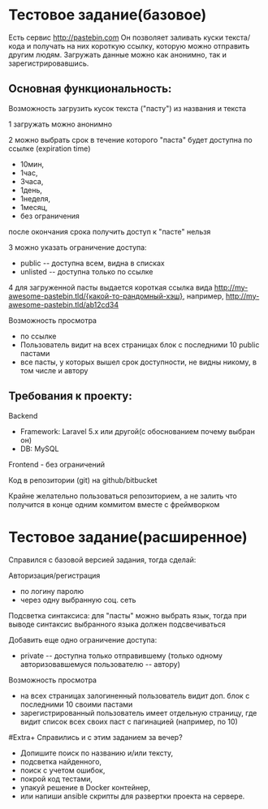 # Тестовое задание(базовое)

Есть сервис http://pastebin.com Он позволяет заливать куски текста/кода и получать на них короткую ссылку, которую можно отправить другим людям. Загружать данные можно как анонимно, так и зарегистрировавшись.

## Основная функциональность:

Возможность загрузить кусок текста ("пасту") из названия и текста

1 загружать можно анонимно

2 можно выбрать срок в течение которого "паста" будет доступна по ссылке (expiration time)
- 10мин, 
- 1час,
- 3часа,
- 1день,
- 1неделя,
- 1месяц,
- без ограничения

после окончания срока получить доступ к "пасте" нельзя

3 можно указать ограничение доступа:
- public -- доступна всем, видна в списках
- unlisted -- доступна только по ссылке

4 для загруженной пасты выдается короткая ссылка вида http://my-awesome-pastebin.tld/{какой-то-рандомный-хэш}, например, http://my-awesome-pastebin.tld/ab12cd34

Возможность просмотра

- по ссылке
- Пользователь видит на всех страницах блок с последними 10 public пастами
- все пасты, у которых вышел срок доступности, не видны никому, в том числе и автору

## Требования к проекту:
Backend
- Framework: Laravel 5.x или другой(с обоснованием почему выбран он)
- DB: MySQL

Frontend - без ограничений

Код в репозитории (git) на github/bitbucket

Крайне желательно пользоваться репозиторием, а не залить что получится в конце одним коммитом вместе с фреймворком

# Тестовое задание(расширенное)
Справился с базовой версией задания, тогда сделай:

Авторизация/регистрация
- по логину паролю
- через одну выбранную соц. сеть

Подсветка синтаксиса: для "пасты" можно выбрать язык, тогда при выводе синтаксис выбранного языка должен подсвечиваться

Добавить еще одно ограничение доступа:

- private -- доступна только отправившему (только одному авторизовавшемуся пользователю -- автору)

Возможность просмотра
- на всех страницах залогиненный пользователь видит доп. блок с последними 10 своими пастами
- зарегистрированный пользователь имеет отдельную страницу, где видит список всех своих паст с пагинацией (например, по 10)

#Extra+
Справились и с этим заданием за вечер? 
- Допишите поиск по названию и/или тексту, 
- подсветка найденного, 
- поиск с учетом ошибок, 
- покрой код тестами, 
- упакуй решение в Docker контейнер, 
- или напиши ansible скрипты для развертки проекта на сервере.
